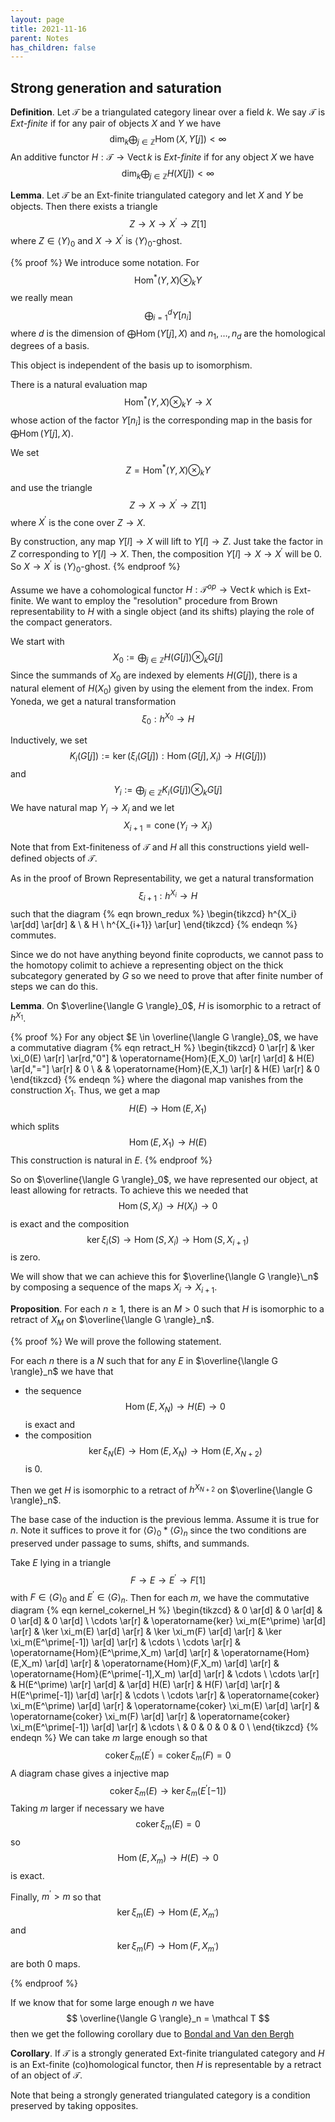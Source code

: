 ```yaml
---
layout: page
title: 2021-11-16
parent: Notes
has_children: false
---
```


## Strong generation and saturation 

**Definition**. Let $\mathcal T$ be a triangulated 
category linear over a field $k$. We say $\mathcal T$ is 
_Ext-finite_ if for any pair of objects $X$ and $Y$ we 
have 
$$
\dim_k \bigoplus_{j \in \mathbb{Z}} \operatorname{Hom}(X,Y[j]) 
< \infty 
$$
An additive functor $H : \mathcal T \to \operatorname{Vect} k$ 
is _Ext-finite_ if for any object $X$ we have 
$$
\dim_k \bigoplus_{j \in \mathbb{Z}} H(X[j]) < \infty
$$

**Lemma**. Let $\mathcal T$ be an Ext-finite triangulated category 
and let $X$ and $Y$ be objects. Then there exists a triangle 
$$
	Z \to X \to X^\prime \to Z[1]
$$
where $Z \in \langle Y \rangle_0$ and $X \to X^\prime$ is 
$\langle Y \rangle_0$-ghost. 

{% proof %}
We introduce some notation. For 
$$
\operatorname{Hom}^\ast(Y,X) \otimes_k Y 
$$
we really mean 
$$
\bigoplus_{i=1}^d Y[n_i]
$$
where $d$ is the dimension of $\bigoplus \operatorname{Hom}(Y[j],X)$ 
and $n_1,\ldots,n_d$ are the homological degrees of a basis. 

This object is independent of the basis up to isomorphism. 

There is a natural evaluation map 
$$
\operatorname{Hom}^\ast(Y,X) \otimes_k Y \to X
$$
whose action of the factor $Y[n_i]$ is the corresponding map 
in the basis for $\bigoplus \operatorname{Hom}(Y[j],X)$. 

We set 
$$
Z = \operatorname{Hom}^\ast(Y,X) \otimes_k Y 
$$
and use the triangle 
$$
Z \to X \to X^\prime \to Z[1]
$$
where $X^\prime$ is the cone over $Z \to X$. 

By construction, any map $Y[l] \to X$ will lift to $Y[l] \to Z$. 
Just take the factor in $Z$ corresponding to $Y[l] \to X$. Then, 
the composition $Y[l] \to X \to X^\prime$ will be $0$. So 
$X \to X^\prime$ is $\langle Y \rangle_0$-ghost. 
{% endproof %}

Assume we have a cohomological functor $H : \mathcal T^{op} \to 
\operatorname{Vect} k$ which is Ext-finite. We want to employ the 
"resolution" procedure from Brown representability to $H$ with a 
single object (and its shifts) playing the role of the compact 
generators. 

We start with 
$$
X_0 := \bigoplus_{j \in \mathbb{Z}} H(G[j]) \otimes_k G[j]
$$
Since the summands of $X_0$ are indexed by elements $H(G[j])$, 
there is a natural element of $H(X_0)$ given by using the 
element from the index. From Yoneda, we get a natural 
transformation 
$$
\xi_0 : h^{X_0} \to H
$$

Inductively, we set 
$$
K_i(G[j]) := \ker\left( \xi_i(G[j]): \operatorname{Hom}(G[j],X_i) \to 
H(G[j]) \right)
$$
and 
$$
Y_i := \bigoplus_{j \in \mathbb{Z}} K_i(G[j]) \otimes_k G[j]
$$
We have natural map $Y_i \to X_i$ and we let 
$$
X_{i+1} = \operatorname{cone}(Y_i \to X_i)
$$

Note that from Ext-finiteness of $\mathcal T$ and $H$ all this 
constructions yield well-defined objects of $\mathcal T$. 

As in the proof of Brown Representability, we get a natural 
transformation 
$$
\xi_{i+1} : h^{X_i} \to H 
$$
such that the diagram 
{% eqn brown_redux %}
\begin{tikzcd}
h^{X_i} \ar[dd] \ar[dr] & \\
& H \\
h^{X_{i+1}} \ar[ur] 
\end{tikzcd}
{% endeqn %}
commutes. 

Since we do not have anything beyond finite coproducts, we cannot 
pass to the homotopy colimit to achieve a representing object on 
the thick subcategory generated by $G$ so we need to prove that 
after finite number of steps we can do this. 

**Lemma**. On $\overline{\langle G \rangle}_0$, $H$ is isomorphic to a 
retract of $h^{X_1}$. 

{% proof %}
For any object $E \in \overline{\langle G \rangle}_0$, we 
have a commutative diagram 
{% eqn retract_H %}
\begin{tikzcd}
0 \ar[r] & \ker \xi_0(E) \ar[r] \ar[rd,"0"] & 
\operatorname{Hom}(E,X_0) \ar[r] \ar[d] & H(E)
\ar[d,"="] \ar[r] & 0 \\
& & \operatorname{Hom}(E,X_1) \ar[r] & H(E) \ar[r] & 0 
\end{tikzcd}
{% endeqn %}
where the diagonal map vanishes from the construction $X_1$. Thus, we 
get a map 
$$
H(E) \to \operatorname{Hom}(E,X_1) 
$$
which splits 
$$
\operatorname{Hom}(E,X_1) \to H(E)
$$
This construction is natural in $E$. 
{% endproof %}

So on $\overline{\langle G \rangle}_0$, we have represented our 
object, at least allowing for retracts. To achieve this we needed that
$$
\operatorname{Hom}(S,X_i) \to H(X_i) \to 0
$$
is exact and the composition 
$$
\ker \xi_i(S) \to \operatorname{Hom}(S,X_i) \to 
\operatorname{Hom}(S,X_{i+1})
$$
is zero. 

We will show that we can achieve this for $\overline{\langle G 
\rangle}\_n$ by composing a sequence of the maps $X_i \to X_{i+1}$. 

**Proposition**. For each $n \geq 1$, there is an $M > 0$ such that 
$H$ is isomorphic to a retract of $X_M$ on 
$\overline{\langle G \rangle}_n$. 

{% proof %}
We will prove the following statement. 

For each $n$ there is a $N$ 
such that for any $E$ in $\overline{\langle G \rangle}_n$ we have that 
* the sequence
$$
	\operatorname{Hom}(E,X_N) \to H(E) \to 0
$$
is exact and 
* the composition 
$$
	\ker \xi_N(E) \to \operatorname{Hom}(E,X_N) \to \operatorname{Hom}(E,X_{N+2}) 
$$
is $0$. 

Then we get $H$ is isomorphic to a retract of $h^{X_{N+2}}$ on 
$\overline{\langle G \rangle}_n$. 

The base case of the induction is the previous lemma. Assume it is 
true for $n$. Note it suffices to prove it for 
$\langle G \rangle_0 \ast \langle G \rangle_n$ since the two 
conditions are preserved under passage to sums, shifts, and summands. 

Take $E$ lying in a triangle 
$$
	F \to E \to E^\prime \to F[1]
$$
with $F \in \langle G \rangle_0$ and $E^\prime \in \langle 
G \rangle_n$. Then for each $m$, we have the commutative diagram 
{% eqn kernel_cokernel_H %}
\begin{tikzcd}
 & 0 \ar[d] & 0 \ar[d] & 0 \ar[d] & 0 \ar[d] \\
\cdots \ar[r] & \operatorname{ker} \xi_m(E^\prime) \ar[d]  \ar[r]  & 
\ker \xi_m(E) \ar[d]  \ar[r] & 
\ker \xi_m(F) \ar[d]  \ar[r] & \ker \xi_m(E^\prime[-1]) \ar[d]  \ar[r] 
& \cdots \\
\cdots  \ar[r] & \operatorname{Hom}(E^\prime,X_m) \ar[d] \ar[r] 
 & \operatorname{Hom}(E,X_m) \ar[d]  \ar[r] & 
\operatorname{Hom}(F,X_m) \ar[d]  \ar[r] & 
\operatorname{Hom}(E^\prime[-1],X_m) \ar[d] \ar[r]  & \cdots \\
\cdots \ar[r]  & H(E^\prime) \ar[r]  \ar[d] & \ar[d] H(E) \ar[r]  & 
H(F) \ar[d] \ar[r]  & H(E^\prime[-1]) \ar[d] \ar[r]  & \cdots \\ 
\cdots \ar[r]  & \operatorname{coker} \xi_m(E^\prime) \ar[d] \ar[r]  & 
\operatorname{coker} \xi_m(E) \ar[d]  \ar[r] & 
\operatorname{coker} \xi_m(F) \ar[d]  \ar[r] & 
\operatorname{coker} \xi_m(E^\prime[-1]) \ar[d]  \ar[r] & \cdots \\
& 0 & 0 & 0 & 0 \\
\end{tikzcd}
{% endeqn %}
We can take $m$ large enough so that 
$$
\operatorname{coker} \xi_m(E^\prime) = \operatorname{coker} \xi_m(F) = 0
$$
A diagram chase gives a injective map 
$$
\operatorname{coker} \xi_m(E) \to \operatorname{ker} \xi_m(E^\prime[-1])
$$
Taking $m$ larger if necessary we have 
$$
\operatorname{coker} \xi_m(E) = 0 
$$
so 
$$
\operatorname{Hom}(E,X_m) \to H(E) \to 0 
$$
is exact. 

Finally, $m^\prime > m$ so that 
$$
\operatorname{ker} \xi_m(E) \to \operatorname{Hom}(E,X_{m^\prime})
$$
and 
$$
\operatorname{ker} \xi_m(F) \to \operatorname{Hom}(F,X_{m^\prime})
$$
are both $0$ maps. 

{% endproof %}

If we know that for some large enough $n$ we have 
$$
\overline{\langle G \rangle}_n = \mathcal T
$$
then we get the following corollary due to 
[Bondal and Van den Bergh](https://arxiv.org/abs/math/0204218)

**Corollary**. If $\mathcal T$ is a strongly generated Ext-finite triangulated 
category and $H$ is an Ext-finite (co)homological functor, then $H$ 
is representable by a retract of an object of $\mathcal T$.

Note that being a strongly generated triangulated category is a condition 
preserved by taking opposites. 